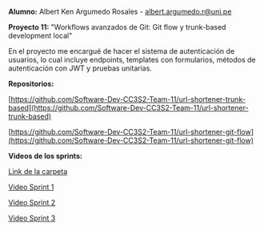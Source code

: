 **Alumno:** Albert Ken Argumedo Rosales - albert.argumedo.r@uni.pe

**Proyecto 11:** "Workflows avanzados de Git: Git flow y trunk-based development local"

En el proyecto me encargué de hacer el sistema de autenticación de usuarios, lo cual incluye endpoints, 
templates con formularios, métodos de autenticación con JWT y pruebas unitarias.

**Repositorios:**

[https://github.com/Software-Dev-CC3S2-Team-11/url-shortener-trunk-based](https://github.com/Software-Dev-CC3S2-Team-11/url-shortener-trunk-based)

[https://github.com/Software-Dev-CC3S2-Team-11/url-shortener-git-flow](https://github.com/Software-Dev-CC3S2-Team-11/url-shortener-git-flow)


**Videos de los sprints:**

[Link de la carpeta](https://drive.google.com/drive/folders/13RWD6sEQQhO13_NrkIefeWZ3LTRbGw3D?usp=sharing)

[Video Sprint 1](https://drive.google.com/file/d/1ipr46XLEdPuav72qam_rZQW3C5Agrz_M/view?usp=drive_link)

[Video Sprint 2](https://drive.google.com/file/d/1cVDCZMa3FgHi3V0B4leBp0FyJtLYigUN/view?usp=drive_link)

[Video Sprint 3](https://drive.google.com/file/d/1LY1KMzX9wIvzUipZ1RB9ikz1e-Ha-H_l/view?usp=drive_link)
